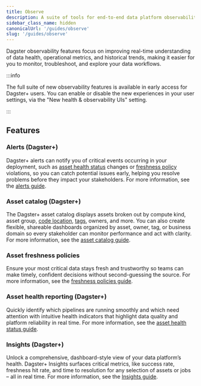 ```yaml
---
title: Observe
description: A suite of tools for end-to-end data platform observability in Dagster.
sidebar_class_name: hidden
canonicalUrl: '/guides/observe'
slug: '/guides/observe'
---
```


Dagster observability features focus on improving real-time understanding of data health, operational metrics, and historical trends, making it easier for you to monitor, troubleshoot, and explore your data workflows.

:::info

The full suite of new observability features is available in early access for Dagster+ users. You can enable or disable the new experiences in your user settings, via the "New health & observability UIs" setting.

:::

## Features

### Alerts (Dagster+)

Dagster+ alerts can notify you of critical events occurring in your deployment, such as [asset health status](/guides/observe/asset-health-status) changes or [freshness policy](/guides/observe/asset-freshness-policy) violations, so you can catch potential issues early, helping you resolve problems before they impact your stakeholders. For more information, see the [alerts guide](/guides/observe/alerts).

### Asset catalog (Dagster+)

The Dagster+ asset catalog displays assets broken out by compute kind, asset group, [code location](/deployment/code-locations), [tags](/guides/build/assets/metadata-and-tags/tags), owners, and more. You can also create flexible, shareable dashboards organized by asset, owner, tag, or business domain so every stakeholder can monitor performance and act with clarity. For more information, see the [asset catalog guide](/guides/observe/asset-catalog).

### Asset freshness policies

Ensure your most critical data stays fresh and trustworthy so teams can make timely, confident decisions without second-guessing the source. For more information, see the [freshness policies guide](/guides/observe/asset-freshness-policies).

### Asset health reporting (Dagster+)

Quickly identify which pipelines are running smoothly and which need attention with intuitive health indicators that highlight data quality and platform reliability in real time. For more information, see the [asset health status guide](/guides/observe/asset-health-status).

### Insights (Dagster+)

Unlock a comprehensive, dashboard-style view of your data platform’s health. Dagster+ Insights surfaces critical metrics, like success rate, freshness hit rate, and time to resolution for any selection of assets or jobs – all in real time. For more information, see the [Insights guide](/guides/observe/insights).
